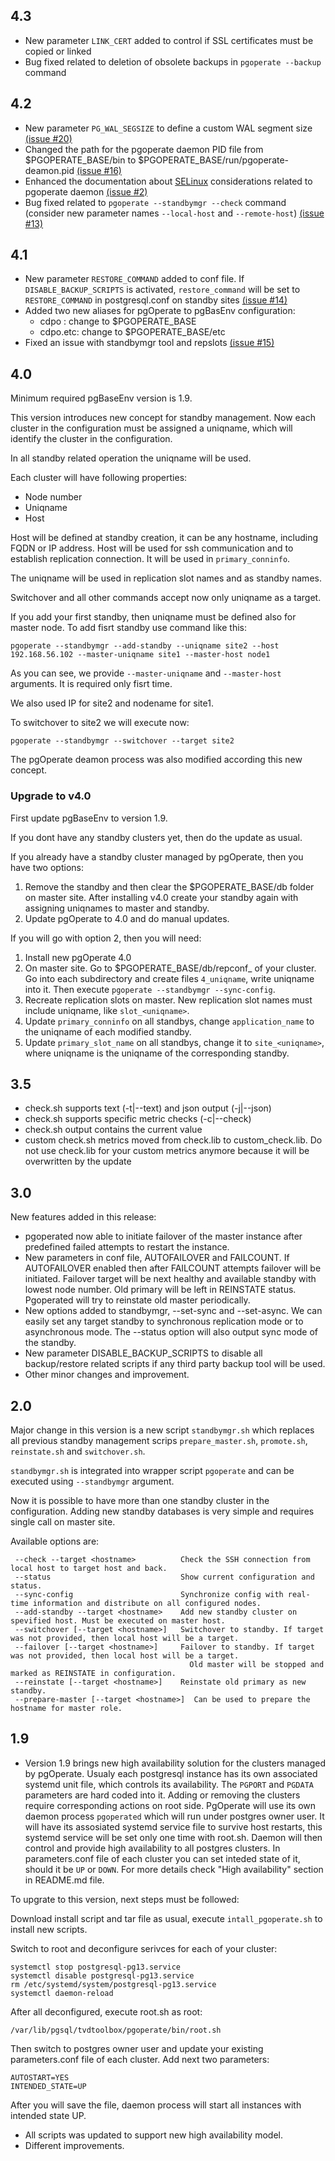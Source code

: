 ## 4.3
* New parameter `LINK_CERT` added to control if SSL certificates must be copied or linked
* Bug fixed related to deletion of obsolete backups in `pgoperate --backup` command

## 4.2 
* New parameter `PG_WAL_SEGSIZE` to define a custom WAL segment size [(issue #20)](https://github.com/Trivadis/pgoperate/issues/20)
* Changed the path for the pgoperate daemon PID file from $PGOPERATE_BASE/bin to $PGOPERATE_BASE/run/pgoperate-deamon.pid [(issue #16)](https://github.com/Trivadis/pgoperate/issues/16)
* Enhanced the documentation about [SELinux](https://github.com/Trivadis/pgoperate/#selinux) considerations related to pgoperate daemon [(issue #2)](https://github.com/Trivadis/pgoperate/issues/2)
* Bug fixed related to `pgoperate --standbymgr --check` command (consider new parameter names `--local-host` and `--remote-host`) [(issue #13)](https://github.com/Trivadis/pgoperate/issues/13)

## 4.1
* New parameter `RESTORE_COMMAND` added to conf file. If `DISABLE_BACKUP_SCRIPTS` is activated, `restore_command` will be set to `RESTORE_COMMAND` in postgresql.conf on standby sites [(issue #14)](https://github.com/Trivadis/pgoperate/issues/14)
* Added two new aliases for pgOperate to pgBasEnv configuration:
  * cdpo : change to $PGOPERATE_BASE
  * cdpo.etc: change to $PGOPERATE_BASE/etc
* Fixed an issue with standbymgr tool and repslots [(issue #15)](https://github.com/Trivadis/pgoperate/issues/15)

## 4.0

Minimum required pgBaseEnv version is 1.9.

This version introduces new concept for standby management. Now each cluster in the configuration must be assigned a uniqname, which will identify the cluster in the configuration.

In all standby related operation the uniqname will be used.

Each cluster will have following properties:
* Node number
* Uniqname
* Host

Host will be defined at standby creation, it can be any hostname, including FQDN or IP address. Host will be used for ssh communication and to establish replication connection. It will be used in `primary_conninfo`.

The uniqname will be used in replication slot names and as standby names.

Switchover and all other commands accept now only uniqname as a target.

If you add your first standby, then uniqname must be defined also for master node. To add fisrt standby use command like this:
```
pgoperate --standbymgr --add-standby --uniqname site2 --host 192.168.56.102 --master-uniqname site1 --master-host node1
```

As you can see, we provide `--master-uniqname` and `--master-host` arguments. It is required only fisrt time.

We also used IP for site2 and nodename for site1.

To switchover to site2 we will execute now:
```
pgoperate --standbymgr --switchover --target site2
```

The pgOperate deamon process was also modified according this new concept.

### Upgrade to v4.0

First update pgBaseEnv to version 1.9.

If you dont have any standby clusters yet, then do the update as usual.

If you already have a standby cluster managed by pgOperate, then you have two options:
1. Remove the standby and then clear the $PGOPERATE_BASE/db folder on master site. After installing v4.0 create your standby again with assigning uniqnames to master and standby.
2. Update pgOperate to 4.0 and do manual updates.

If you will go with option 2, then you will need:
1. Install new pgOperate 4.0
2. On master site. Go to $PGOPERATE_BASE/db/repconf_<alias> of your cluster. Go into each subdirectory and create files `4_uniqname`, write uniqname into it. Then execute `pgoperate --standbymgr --sync-config`.
3. Recreate replication slots on master. New replication slot names must include uniqname, like `slot_<uniqname>`.
4. Update `primary_conninfo` on all standbys, change `application_name` to the uniqname of each modified standby.
5. Update `primary_slot_name` on all standbys, change it to `site_<uniqname>`, where uniqname is the uniqname of the corresponding standby.




## 3.5
* check.sh supports text (-t|--text) and json output (-j|--json)
* check.sh supports specific metric checks (-c|--check)
* check.sh output contains the current value
* custom check.sh metrics moved from check.lib to custom_check.lib. Do not use check.lib for your custom metrics anymore because it will be overwritten by the update


## 3.0

New features added in this release:
* pgoperated now able to initiate failover of the master instance after predefined failed attempts to restart the instance.
* New parameters in conf file, AUTOFAILOVER and FAILCOUNT. If AUTOFAILOVER enabled then after FAILCOUNT attempts failover will be initiated. Failover target will be next healthy and available standby with lowest node number. Old primary will be left in REINSTATE status. Pgoperated will try to reinstate old master periodically.
* New options added to standbymgr, --set-sync and --set-async. We can easily set any target standby to synchronous replication mode or to asynchronous mode. The --status option will also output sync mode of the standby.
* New parameter DISABLE_BACKUP_SCRIPTS to disable all backup/restore related scripts if any third party backup tool will be used.
* Other minor changes and improvement.


## 2.0

Major change in this version is a new script `standbymgr.sh` which replaces all previous standby management scrips `prepare_master.sh`, `promote.sh`, `reinstate.sh` and `switchover.sh`.

`standbymgr.sh` is integrated into wrapper script `pgoperate` and can be executed using `--standbymgr` argument.

Now it is possible to have more than one standby cluster in the configuration. Adding new standby databases is very simple and requires single call on master site.

Available options are:

```
 --check --target <hostname>          Check the SSH connection from local host to target host and back.
 --status                             Show current configuration and status.
 --sync-config                        Synchronize config with real-time information and distribute on all configured nodes.
 --add-standby --target <hostname>    Add new standby cluster on spevified host. Must be executed on master host.
 --switchover [--target <hostname>]   Switchover to standby. If target was not provided, then local host will be a target.
 --failover [--target <hostname>]     Failover to standby. If target was not provided, then local host will be a target.
                                        Old master will be stopped and marked as REINSTATE in configuration.
 --reinstate [--target <hostname>]    Reinstate old primary as new standby.
 --prepare-master [--target <hostname>]  Can be used to prepare the hostname for master role.
```


## 1.9

*   Version 1.9 brings new high availability solution for the clusters managed by pgOperate. Usualy each postgresql instance has its own associated systemd unit file, which controls its availability. The `PGPORT` and `PGDATA` parameters are hard coded into it. Adding or removing the clusters require corresponding actions on root side. PgOperate will use its own daemon process `pgoperated` which will run under postgres owner user. It will have its assosiated systemd service file to survive host restarts, this systemd service will be set only one time with root.sh. Daemon will then control and provide high availability to all postgres clusters. In parameters.conf file of each cluster you can set inteded state of it, should it be `UP` or `DOWN`. For more details check "High availability" section in README.md file.

To upgrate to this version, next steps must be followed:

Download install script and tar file as usual, execute `intall_pgoperate.sh` to install new scripts.

Switch to root and deconfigure serivces for each of your cluster:

```
systemctl stop postgresql-pg13.service
systemctl disable postgresql-pg13.service
rm /etc/systemd/system/postgresql-pg13.service
systemctl daemon-reload
```

After all deconfigured, execute root.sh as root:
```
/var/lib/pgsql/tvdtoolbox/pgoperate/bin/root.sh
```

Then switch to postgres owner user and update your existing parameters.conf file of each cluster. Add next two parameters:
```
AUTOSTART=YES
INTENDED_STATE=UP
```

After you will save the file, daemon process will start all instances with intended state UP.

*   All scripts was updated to support new high availability model.
*   Different improvements. 
